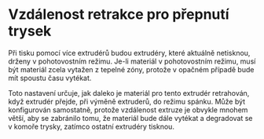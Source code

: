 Vzdálenost retrakce pro přepnutí trysek
====
Při tisku pomocí více extrudérů budou extrudéry, které aktuálně netisknou, drženy v pohotovostním režimu. Je-li materiál v pohotovostním režimu, musí být materiál zcela vytažen z tepelné zóny, protože v opačném případě bude mít spoustu času vytékat.

Toto nastavení určuje, jak daleko je materiál pro tento extrudér retrahován, když extrudér přejde, při výměně extruderů, do režimu spánku. Může být konfigurován samostatně, protože vzdálenost extruze je obvykle mnohem větší, aby se zabránilo tomu, že materiál bude dále vytékat a degradovat se v komoře trysky, zatímco ostatní extrudéry tisknou.